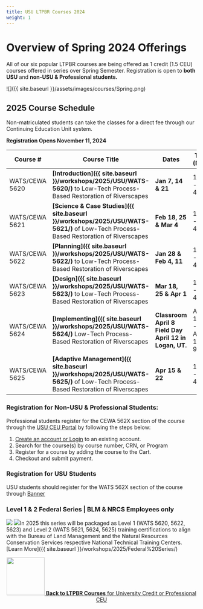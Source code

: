```yaml
---
title: USU LTPBR Courses 2024
weight: 1
---
```


# Overview of Spring 2024 Offerings

All of our six popular LTPBR courses  are being offered as 1 credit (1.5 CEU) courses offered in series over Spring Semester.  Registration is open to **both USU** and **non-USU & Professional students.**

![]({{ site.baseurl }}/assets/images/courses/Spring.png)

## 2025 Course Schedule

Non-matriculated students can take the classes for a direct fee through our Continuing Education Unit system. 

**Registration Opens November 11, 2024**

| Course #  | Course Title                                                 | Dates                  | Time (MST)  | Cost | Professional Registration                                           |
| --------- | ------------------------------------------------------------ | ---------------------- | ----------- | ---- | ------------------------------------------------------------ |
| WATS/CEWA 5620 | **[Introduction]({{ site.baseurl }}/workshops/2025/USU/WATS-5620/)** to Low-Tech Process-Based Restoration of Riverscapes | **Jan 7, 14 & 21**     | 1:30 - 4:15 | $315 | [Register](https://cpe.usu.edu/public/category/programArea.do?method=load&selectedProgramAreaId=1134103) |
| WATS/CEWA 5621 | **[Science & Case Studies]({{ site.baseurl }}/workshops/2025/USU/WATS-5621/)** of Low-Tech Process-Based Restoration of Riverscapes | **Feb 18, 25 & Mar 4** | 1:30 - 4:15 | $315 | [Register](https://cpe.usu.edu/public/category/programArea.do?method=load&selectedProgramAreaId=1134103) |
| WATS/CEWA 5622 | **[Planning]({{ site.baseurl }}/workshops/2025/USU/WATS-5622/)** to Low-Tech Process-Based Restoration of Riverscapes | **Jan 28 & Feb 4, 11** | 1:30 - 4:15 | $315 | [Register](https://cpe.usu.edu/public/category/programArea.do?method=load&selectedProgramAreaId=1134103) |
| WATS/CEWA 5623 | **[Design]({{ site.baseurl }}/workshops/2025/USU/WATS-5623/)** to Low-Tech Process-Based Restoration of Riverscapes | **Mar 18, 25 & Apr 1**                                       | 1:30 - 4:15                         | $315 | [Register](https://cpe.usu.edu/public/category/programArea.do?method=load&selectedProgramAreaId=1134103) |                                  
| WATS/CEWA 5624 | **[Implementing]({{ site.baseurl }}/workshops/2025/USU/WATS-5624/)** Low-Tech Process-Based Restoration of Riverscapes | **Classroom April 8** <br/>**Field Day April 12 in Logan, UT.** | Apr 9: 1:30 -3:30<br/>April 13: 9-5 | $415 | [Register](https://cpe.usu.edu/public/category/programArea.do?method=load&selectedProgramAreaId=1134103) |
| WATS/CEWA 5625 | **[Adaptive Management]({{ site.baseurl }}/workshops/2025/USU/WATS-5625/)** of Low-Tech Process-Based Restoration of Riverscapes | **Apr 15 & 22**                                              | 1:30 - 4:15 | $315 | [Register](https://cpe.usu.edu/public/category/programArea.do?method=load&selectedProgramAreaId=1134103) |



### Registration for Non-USU & Professional Students: 
Professional students register for the CEWA 562X section of the course through the [USU CEU Portal](https://cpe.usu.edu/) by following the steps below:

1.	[Create an account or Login](https://cpe.usu.edu/portal/logon.do?method=load) to an existing account.
2.	Search for the course(s) by course number, CRN, or Program
3.	Register for a course by adding the course to the Cart.
4.	Checkout and submit payment.

### Registration for USU Students

USU students should register for the WATS 562X section of the course through [Banner]()

### Level 1 & 2 Federal Series | BLM & NRCS Employees only
<a href="https://www.blm.gov/"><img class="float-left" src="{{ site.baseurl }}/assets/images/sponsors/blm.png"></a>   <a href="https://www.nrcs.usda.gov/wps/portal/nrcs/detailfull/national/programs/initiatives/?cid=steldevb1027671"><img class="float-left" src="{{ site.baseurl }}/assets/images/sponsors/usda-nrcs-logo_1_orig.png"></a>In 2025 this series  will be packaged as Level 1 (WATS 5620, 5622, 5623) and Level 2 (WATS 5621, 5624, 5625) training certifications to align with the Bureau of Land Management and the Natural Resources Conservation Services respective National Technical Training Centers. [Learn More]({{ site.baseurl }}/workshops/2025/Federal%20Series/)


<div align="center">
<a class=" button hollow" href="{{ site.baseurl }}/workshops/uni.html#professional-continuing-education-units"><img width="100" src="{{ site.baseurl }}/assets/images/sponsors/USU.png">  <b> Back to  LTPBR Courses</b>  for University Credit or Professional CEU  <i class="fa fa-chevron-circle-left" aria-hidden="true"></i>
  </a>
</div>


<!--stackedit_data:
eyJoaXN0b3J5IjpbLTE1NTAyMjA1MzBdfQ==
-->